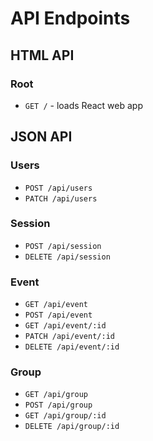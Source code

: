 # API Endpoints

## HTML API

### Root

- `GET /` - loads React web app

## JSON API

### Users

- `POST /api/users`
- `PATCH /api/users`

### Session

- `POST /api/session`
- `DELETE /api/session`

### Event

- `GET /api/event`
- `POST /api/event`
- `GET /api/event/:id`
- `PATCH /api/event/:id`
- `DELETE /api/event/:id`

### Group

- `GET /api/group`
- `POST /api/group`
- `GET /api/group/:id`
- `DELETE /api/group/:id`
